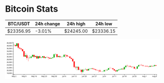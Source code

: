 # Bitcoin Stats

BTC/USDT|24h change|24h high|24h low|
|---|---|---|---|
|$23356.95|-3.01%|$24245.00|$23336.15|

<img src="./chart.svg">
